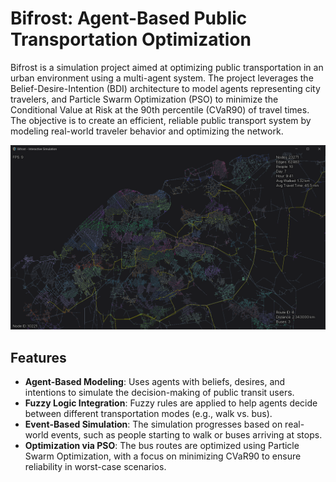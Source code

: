 # Bifrost: Agent-Based Public Transportation Optimization

Bifrost is a simulation project aimed at optimizing public transportation in an urban environment using a multi-agent system. The project leverages the Belief-Desire-Intention (BDI) architecture to model agents representing city travelers, and Particle Swarm Optimization (PSO) to minimize the Conditional Value at Risk at the 90th percentile (CVaR90) of travel times. The objective is to create an efficient, reliable public transport system by modeling real-world traveler behavior and optimizing the network.

![](assets/inertial.png)


## Features

- **Agent-Based Modeling**: Uses agents with beliefs, desires, and intentions to simulate the decision-making of public transit users.
- **Fuzzy Logic Integration**: Fuzzy rules are applied to help agents decide between different transportation modes (e.g., walk vs. bus).
- **Event-Based Simulation**: The simulation progresses based on real-world events, such as people starting to walk or buses arriving at stops.
- **Optimization via PSO**: The bus routes are optimized using Particle Swarm Optimization, with a focus on minimizing CVaR90 to ensure reliability in worst-case scenarios.
